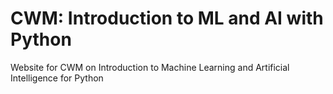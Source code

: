 # CWM: Introduction to ML and AI with Python
Website for CWM on Introduction to Machine Learning and Artificial Intelligence for Python
